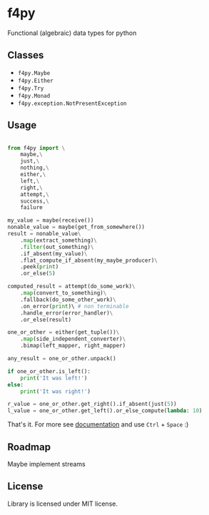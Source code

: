 # f4py

Functional (algebraic) data types for python

## Classes

 - `f4py.Maybe`
 - `f4py.Either`
 - `f4py.Try`
 - `f4py.Monad`
 - `f4py.exception.NotPresentException`

## Usage

```python

from f4py import \
    maybe,\
    just,\
    nothing,\
    either,\
    left,\
    right,\
    attempt,\
    success,\
    failure

my_value = maybe(receive())
nonable_value = maybe(get_from_somewhere())
result = nonable_value\
    .map(extract_something)\
    .filter(out_something)\
    .if_absent(my_value)\
    .flat_compute_if_absent(my_maybe_producer)\
    .peek(print)
    .or_else(5)

computed_result = attempt(do_some_work)\
    .map(convert_to_something)\
    .fallback(do_some_other_work)\
    .on_error(print)\ # non terminable
    .handle_error(error_handler)\
    .or_else(result)

one_or_other = either(get_tuple())\
    .map(side_independent_converter)\
    .bimap(left_mapper, right_mapper)

any_result = one_or_other.unpack()

if one_or_other.is_left():
    print('It was left!')
else:
    print('It was right!')

r_value = one_or_other.get_right().if_absent(just(5))
l_value = one_or_other.get_left().or_else_compute(lambda: 10)
```

That's it. For more see [documentation](./doc) and use `Ctrl` + `Space` :)

## Roadmap

Maybe implement streams

## License

Library is licensed under MIT license.
